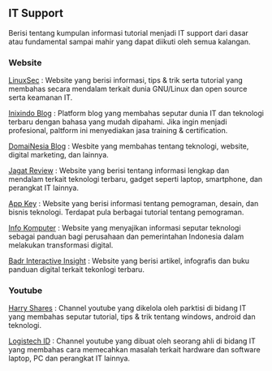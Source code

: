 ## IT Support

Berisi tentang kumpulan informasi tutorial menjadi IT support dari dasar atau fundamental sampai mahir yang dapat diikuti oleh semua kalangan.


### Website

[LinuxSec](https://www.linuxsec.org/) : Website yang berisi informasi, tips & trik serta tutorial yang membahas secara mendalam terkait dunia GNU/Linux dan open source serta keamanan IT. 

[Inixindo Blog](https://www.inixindo.id/blog/) : Platform blog yang membahas seputar dunia IT dan teknologi terbaru dengan bahasa yang mudah dipahami. Jika ingin menjadi profesional, paltform ini menyediakan jasa training & certification.

[DomaiNesia Blog](https://www.domainesia.com/blog/) : Wesbite yang membahas tentang teknologi, website, digital marketing, dan lainnya. 

[Jagat Review](https://www.jagatreview.com/about/) : Website yang berisi tentang informasi lengkap dan mendalam terkait teknologi terbaru, gadget seperti laptop, smartphone, dan perangkat IT lainnya.

[App Key](https://appkey.id/) : Website yang berisi informasi tentang pemograman, desain, dan bisnis teknologi. Terdapat pula berbagai tutorial tentang pemograman.

[Info Komputer](https://infokomputer.grid.id/) : Website yang menyajikan informasi seputar teknologi sebagai panduan bagi perusahaan dan pemerintahan Indonesia dalam melakukan transformasi digital.

[Badr Interactive Insight](https://badr.co.id/insight/) : Website yang berisi artikel, infografis dan buku panduan digital terkait tekonlogi terbaru.

### Youtube

[Harry Shares](https://www.youtube.com/@HarryShares/about) : Channel youtube yang dikelola oleh parktisi di bidang IT yang membahas seputar tutorial, tips & trik tentang windows, android dan teknologi. 

[Logistech ID](https://www.youtube.com/@Logistech_iD/about) : Channel youtube yang dibuat oleh seorang ahli di bidang IT yang membahas cara memecahkan masalah terkait hardware dan software laptop, PC dan perangkat IT lainnya.